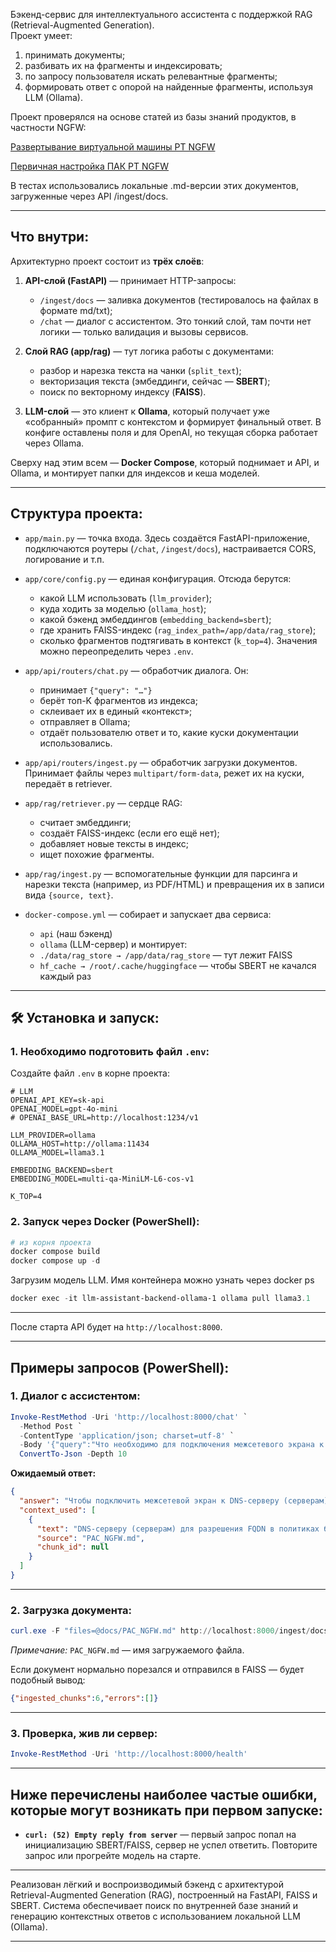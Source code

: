 Бэкенд-сервис для интеллектуального ассистента с поддержкой RAG (Retrieval-Augmented Generation).  
Проект умеет:
1. принимать документы;
2. разбивать их на фрагменты и индексировать;
3. по запросу пользователя искать релевантные фрагменты;
4. формировать ответ с опорой на найденные фрагменты, используя LLM (Ollama).

Проект проверялся на основе статей из базы знаний продуктов, в частности NGFW:

[Развертывание виртуальной машины PT NGFW](https://help.ptsecurity.com/ru-RU/projects/ngfw/1.8/qsguide/9367413259)

[Первичная настройка ПАК PT NGFW](https://help.ptsecurity.com/ru-RU/projects/ngfw/1.8/qsguide/9380723723)

В тестах использовались локальные .md-версии этих документов, загруженные через API /ingest/docs.

---

## Что внутри:

Архитектурно проект состоит из **трёх слоёв**:

1. **API-слой (FastAPI)** — принимает HTTP-запросы:
   - `/ingest/docs` — заливка документов (тестировалось на файлах в формате md/txt);
   - `/chat` — диалог с ассистентом.
   Это тонкий слой, там почти нет логики — только валидация и вызовы сервисов.

2. **Слой RAG (app/rag)** — тут логика работы с документами:
   - разбор и нарезка текста на чанки (`split_text`);
   - векторизация текста (эмбеддинги, сейчас — **SBERT**);
   - поиск по векторному индексу (**FAISS**).

3. **LLM-слой** — это клиент к **Ollama**, который получает уже «собранный» промпт с контекстом и формирует финальный ответ. В конфиге оставлены поля и для OpenAI, но текущая сборка работает через Ollama.

Сверху над этим всем — **Docker Compose**, который поднимает и API, и Ollama, и монтирует папки для индексов и кеша моделей.

---

## Структура проекта:

- `app/main.py` — точка входа. Здесь создаётся FastAPI-приложение, подключаются роутеры (`/chat`, `/ingest/docs`), настраивается CORS, логирование и т.п.
- `app/core/config.py` — единая конфигурация. Отсюда берутся:
  - какой LLM использовать (`llm_provider`);
  - куда ходить за моделью (`ollama_host`);
  - какой бэкенд эмбеддингов (`embedding_backend=sbert`);
  - где хранить FAISS-индекс (`rag_index_path=/app/data/rag_store`);
  - сколько фрагментов подтягивать в контекст (`k_top=4`).
  Значения можно переопределить через `.env`.

- `app/api/routers/chat.py` — обработчик диалога. Он:
  - принимает `{"query": "…"}`
  - берёт топ-K фрагментов из индекса;
  - склеивает их в единый «контекст»;
  - отправляет в Ollama;
  - отдаёт пользователю ответ и то, какие куски документации использовались.

- `app/api/routers/ingest.py` — обработчик загрузки документов. Принимает файлы через `multipart/form-data`, режет их на куски, передаёт в retriever.

- `app/rag/retriever.py` — сердце RAG:
  - считает эмбеддинги;
  - создаёт FAISS-индекс (если его ещё нет);
  - добавляет новые тексты в индекс;
  - ищет похожие фрагменты.

- `app/rag/ingest.py` — вспомогательные функции для парсинга и нарезки текста (например, из PDF/HTML) и превращения их в записи вида `{source, text}`.

- `docker-compose.yml` — собирает и запускает два сервиса:
  - `api` (наш бэкенд)
  - `ollama` (LLM-сервер)
  и монтирует:
  - `./data/rag_store → /app/data/rag_store` — тут лежит FAISS
  - `hf_cache → /root/.cache/huggingface` — чтобы SBERT не качался каждый раз

---

## 🛠 Установка и запуск:

### 1. Необходимо подготовить файл `.env`:

Создайте файл `.env` в корне проекта:

```env
# LLM 
OPENAI_API_KEY=sk-api
OPENAI_MODEL=gpt-4o-mini
# OPENAI_BASE_URL=http://localhost:1234/v1

LLM_PROVIDER=ollama
OLLAMA_HOST=http://ollama:11434
OLLAMA_MODEL=llama3.1

EMBEDDING_BACKEND=sbert
EMBEDDING_MODEL=multi-qa-MiniLM-L6-cos-v1

K_TOP=4
```
### 2. Запуск через Docker (PowerShell):

```powershell
# из корня проекта
docker compose build
docker compose up -d
```
Загрузим модель LLM. Имя контейнера можно узнать через docker ps
```powershell
docker exec -it llm-assistant-backend-ollama-1 ollama pull llama3.1

```

---

После старта API будет на `http://localhost:8000`.

---

## Примеры запросов (PowerShell):

### 1. Диалог с ассистентом:

```powershell
Invoke-RestMethod -Uri 'http://localhost:8000/chat' `
  -Method Post `
  -ContentType 'application/json; charset=utf-8' `
  -Body '{"query":"Что необходимо для подключения межсетевого экрана к DNS-серверу (серверам)?"}' |
  ConvertTo-Json -Depth 10
```

**Ожидаемый ответ:**

```json
{
  "answer": "Чтобы подключить межсетевой экран к DNS-серверу (серверам), выполните следующие шаги:...",
  "context_used": [
    {
      "text": "DNS-серверу (серверам) для разрешения FQDN в политиках безопасности...",
      "source": "PAC_NGFW.md",
      "chunk_id": null
    }
  ]
}
```

---

### 2. Загрузка документа:

```powershell
curl.exe -F "files=@docs/PAC_NGFW.md" http://localhost:8000/ingest/docs
```
*Примечание:* `PAC_NGFW.md` — имя загружаемого файла.

Если документ нормально порезался и отправился в FAISS — будет подобный вывод:

```json
{"ingested_chunks":6,"errors":[]}
```

---

### 3. Проверка, жив ли сервер:

```powershell
Invoke-RestMethod -Uri 'http://localhost:8000/health'
```

---

## Ниже перечислены наиболее частые ошибки, которые могут возникать при первом запуске:

- **`curl: (52) Empty reply from server`** — первый запрос попал на инициализацию SBERT/FAISS, сервер не успел ответить. Повторите запрос или прогрейте модель на старте.

---

Реализован лёгкий и воспроизводимый бэкенд с архитектурой Retrieval-Augmented Generation (RAG), 
построенный на FastAPI, FAISS и SBERT. 
Система обеспечивает поиск по внутренней базе знаний и генерацию контекстных ответов с использованием локальной LLM (Ollama).


--- 
